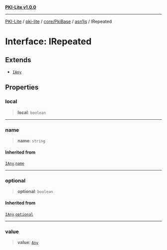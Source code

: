 [**PKI-Lite v1.0.0**](../../../../../../README.md)

---

[PKI-Lite](../../../../../../README.md) / [pki-lite](../../../../../README.md) / [core/PkiBase](../../../README.md) / [asn1js](../README.md) / IRepeated

# Interface: IRepeated

## Extends

- [`IAny`](IAny.md)

## Properties

### local

> **local**: `boolean`

---

### name

> **name**: `string`

#### Inherited from

[`IAny`](IAny.md).[`name`](IAny.md#name)

---

### optional

> **optional**: `boolean`

#### Inherited from

[`IAny`](IAny.md).[`optional`](IAny.md#optional)

---

### value

> **value**: [`Any`](../classes/Any.md)
